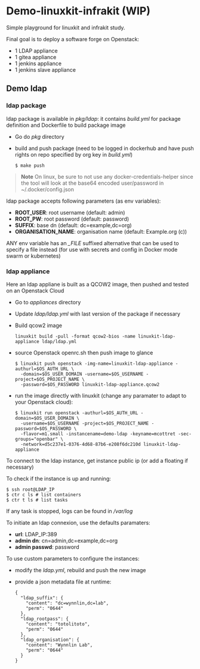 # Demo-linuxkit-infrakit (WIP)

Simple playground for linuxkit and infrakit study.

Final goal is to deploy a software forge on Openstack:

* 1 LDAP appliance
* 1 gitea appliance
* 1 jenkins appliance
* 1 jenkins slave appliance

## Demo ldap

### ldap package

ldap package is available in *pkg/ldap*: it contains *build.yml* for package
definition and Dockerfile to build package image

* Go do *pkg* directory
* build and push package (need to be logged in dockerhub and have push rights
  on repo specified by org key in *build.yml*)

  ```
  $ make push
  ```

> **Note**
> On linux, be sure to not use any docker-credentials-helper since the
> tool will look at the base64 encoded user/password in ~/.docker/config.json

ldap package accepts following parameters (as env variables):

* **ROOT_USER**: root username (default: admin)
* **ROOT_PW**: root password (default: password)
* **SUFFIX**: base dn (default: dc=example,dc=org)
* **ORGANISATION_NAME**: organisation name (default: Example.org (c))

ANY env variable has an *_FILE* suffixed alternative that can be used to
specify a file instead (for use with secrets and config in Docker mode swarm or kubernetes)

### ldap appliance

Here an ldap appliane is built as a QCOW2 image, then pushed and tested on an
Openstack Cloud

* Go to *appliances* directory
* Update *ldap/ldap.yml* with last version of the package if necessary
* Build qcow2 image

  ```
  linuxkit build -pull -format qcow2-bios -name linuxkit-ldap-appliance ldap/ldap.yml
  ```

* source Openstack openrc.sh then push image to glance

  ```
  $ linuxkit push openstack -img-name=linuxkit-ldap-appliance -authurl=$OS_AUTH_URL \
    -domain=$OS_USER_DOMAIN -username=$OS_USERNAME -project=$OS_PROJECT_NAME \
    -password=$OS_PASSWORD linuxkit-ldap-appliance.qcow2
  ```

* run the image directly with linuxkit (change any paramater to adapt to your
  Openstack cloud):

  ```
  $ linuxkit run openstack -authurl=$OS_AUTH_URL -domain=$OS_USER_DOMAIN \
    -username=$OS_USERNAME -project=$OS_PROJECT_NAME -password=$OS_PASSWORD \
    -flavor=m1.small -instancename=demo-ldap -keyname=mcottret -sec-groups="openbar" \
    -network=d5c237e1-0376-4d68-87b6-e208f6dc210d linuxkit-ldap-appliance
  ```

To connect to the ldap instance, get instance public ip (or add a floating
if necessary)

To check if the instance is up and running:

```
$ ssh root@LDAP_IP
$ ctr c ls # list containers
$ ctr t ls # list tasks
```

If any task is stopped, logs can be found in */var/log*

To initiate an ldap connexion, use the defaults paramaters:

* **url**: LDAP_IP:389
* **admin dn**: cn=admin,dc=example,dc=org
* **admin passwd**: password

To use custom parameters to configure the instances:

* modify the *ldap.yml*, rebuild and push the new image
* provide a json metadata file at runtime:

  ```
  {
    "ldap_suffix": {
      "content": "dc=wynnlin,dc=lab",
      "perm": "0644"
    },
    "ldap_rootpass": {
      "content": "totolitoto",
      "perm": "0644"
    },
    "ldap_organisation": {
      "content": "Wynnlin Lab",
      "perm": "0644"
    }
  }
  ```
